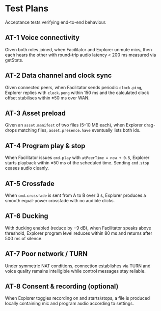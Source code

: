 # Test Plans

Acceptance tests verifying end-to-end behaviour.

## AT-1 Voice connectivity
Given both roles joined, when Facilitator and Explorer unmute mics, then each hears the other with round-trip audio latency < 200 ms measured via getStats.

## AT-2 Data channel and clock sync
Given connected peers, when Facilitator sends periodic `clock.ping`, Explorer replies with `clock.pong` within 150 ms and the calculated clock offset stabilises within ±50 ms over WAN.

## AT-3 Asset preload
Given an `asset.manifest` of two files (5–10 MB each), when Explorer drag-drops matching files, `asset.presence.have` eventually lists both ids.

## AT-4 Program play & stop
When Facilitator issues `cmd.play` with `atPeerTime = now + 0.5`, Explorer starts playback within ±50 ms of the scheduled time. Sending `cmd.stop` ceases audio cleanly.

## AT-5 Crossfade
When `cmd.crossfade` is sent from A to B over 3 s, Explorer produces a smooth equal-power crossfade with no audible clicks.

## AT-6 Ducking
With ducking enabled (reduce by −9 dB), when Facilitator speaks above threshold, Explorer program level reduces within 80 ms and returns after 500 ms of silence.

## AT-7 Poor network / TURN
Under symmetric NAT conditions, connection establishes via TURN and voice quality remains intelligible while control messages stay reliable.

## AT-8 Consent & recording (optional)
When Explorer toggles recording on and starts/stops, a file is produced locally containing mic and program audio according to settings.
